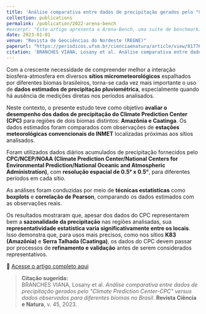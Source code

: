 ```yaml
---
title: 'Análise comparativa entre dados de precipitação gerados pelo "Climate Prediction Center-CPC" versus dados observados para diferentes biomas no Brasil'
collection: publications
permalink: /publication/2022-arena-bench
#excerpt: "Este artigo apresenta a Arena-Bench, uma suíte de benchmarking para treinar, testar e avaliar planejadores de navegação em ambientes 3D altamente dinâmicos, com foco na comparação entre abordagens baseadas em modelos e aprendizado por reforço profundo (DRL)."
date: 2023-01-01
venue: "Revista de Geociências do Nordeste (REGNE)"
paperurl: "https://periodicos.ufsm.br/cienciaenatura/article/view/81776"
citation: 'BRANCHES VIANA, Losany et al. Análise comparativa entre dados de precipitação gerados pelo "Climate Prediction Center-CPC" versus dados observados para diferentes biomas no Brasil. <strong>Revista Ciência e Natura</strong>, v. 45, 2023.'
---
```


Com a crescente necessidade de compreender melhor a interação biosfera-atmosfera em diversos **sítios micrometeorológicos** espalhados por diferentes biomas brasileiros, torna-se cada vez mais importante o uso de **dados estimados de precipitação pluviométrica**, especialmente quando há ausência de medições diretas nos períodos analisados.

Neste contexto, o presente estudo teve como objetivo **avaliar o desempenho dos dados de precipitação do Climate Prediction Center (CPC)** para regiões de dois biomas distintos: **Amazônia e Caatinga**. Os dados estimados foram comparados com observações de **estações meteorológicas convencionais do INMET** localizadas próximas aos sítios analisados.

Foram utilizados dados diários acumulados de precipitação fornecidos pelo **CPC/NCEP/NOAA (Climate Prediction Center/National Centers for Environmental Prediction/National Oceanic and Atmospheric Administration)**, com **resolução espacial de 0.5° x 0.5°**, para diferentes períodos em cada sítio.

As análises foram conduzidas por meio de **técnicas estatísticas** como **boxplots** e **correlação de Pearson**, comparando os dados estimados com as observações reais.

Os resultados mostraram que, apesar dos dados do CPC representarem bem a **sazonalidade da precipitação** nas regiões analisadas, sua **representatividade estatística varia significativamente entre os locais**. Isso demonstra que, para usos mais precisos, como nos sítios **K83 (Amazônia)** e **Serra Talhada (Caatinga)**, os dados do CPC devem passar por processos de **refinamento e validação** antes de serem considerados representativos.


📎 [Acesse o artigo completo aqui](https://periodicos.ufsm.br/cienciaenatura/article/view/81776)  

> **Citação sugerida:**  
> BRANCHES VIANA, Losany et al. *Análise comparativa entre dados de precipitação gerados pelo "Climate Prediction Center-CPC" versus dados observados para diferentes biomas no Brasil*. **Revista Ciência e Natura**, v. 45, 2023.
